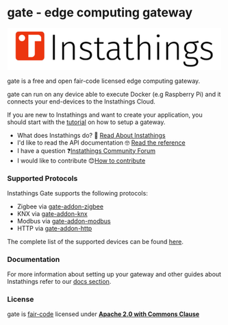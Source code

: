 # gate - edge computing gateway

<a href="https://www.instathings.io/" target="_blank">
    <img src="/images/instathings-logo-red.png" width="500"/>
</a>

gate is a free and open fair-code licensed edge computing gateway. 

gate can run on any device able to execute Docker (e.g Raspberry Pi) and it connects your end-devices to the Instathings Cloud.

If you are new to Instathings and want to create your application, you should start with the [tutorial](https://docs.instathings.io/docs/guides/gateway-setup.html) on how to setup a gateway.

- What does Instathings do? 🤔 [Read About Instathings](https://docs.instathings.io/docs/guides/introduction.html)
- I'd like to read the API documentation 🤓 [Read the reference](https://developers.instathings.io/)
- I have a question ❓[Instathings Community Forum](http://forum.instathings.io/)
- I would like to contribute 😊[How to contribute](CONTRIBUTING.md)

### Supported Protocols
Instathings Gate supports the following protocols:
- Zigbee via [gate-addon-zigbee](https://github.com/Instathings/gate-addon-zigbee)
- KNX via [gate-addon-knx](https://github.com/Instathings/gate-addon-knx)
- Modbus via [gate-addon-modbus](https://github.com/Instathings/gate-addon-modbus)
- HTTP via [gate-addon-http](https://github.com/Instathings/gate-addon-http)

The complete list of the supported devices can be found [here](https://docs.instathings.io/en/protocols.html).

### Documentation
For more information about setting up your gateway  and other guides about Instathings refer to our [docs section](https://docs.instathings.io/docs/guides/gateway-setup.html).

### License
gate is [fair-code](https://faircode.io/) licensed under [**Apache 2.0 with Commons Clause**](https://github.com/Instathings/gate/blob/master/LICENSE.md)


